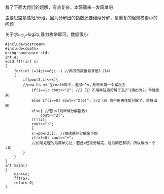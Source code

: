<p>看了下面大佬们的题解，有点复杂，本蒟蒻来一发简单的</p>
<p>主要思路是递归/分治，因为分解出的指数还要继续分解，是重复的但规模更小的问题</p>
<p>关于求<span><span class="katex"><span class="katex-mathml"><math xmlns="http://www.w3.org/1998/Math/MathML"><semantics><mrow><mi>l</mi><mi>o</mi><msub><mi>g</mi><mn>2</mn></msub><mi>x</mi></mrow><annotation encoding="application/x-tex">log_2 x</annotation></semantics></math></span><span class="katex-html" aria-hidden="true"><span class="base"><span class="strut" style="height:0.8888799999999999em;vertical-align:-0.19444em;"></span><span class="mord mathnormal" style="margin-right:0.01968em;">l</span><span class="mord mathnormal">o</span><span class="mord"><span class="mord mathnormal" style="margin-right:0.03588em;">g</span><span class="msupsub"><span class="vlist-t vlist-t2"><span class="vlist-r"><span class="vlist" style="height:0.30110799999999993em;"><span style="top:-2.5500000000000003em;margin-left:-0.03588em;margin-right:0.05em;"><span class="pstrut" style="height:2.7em;"></span><span class="sizing reset-size6 size3 mtight"><span class="mord mtight">2</span></span></span></span><span class="vlist-s">​</span></span><span class="vlist-r"><span class="vlist" style="height:0.15em;"><span></span></span></span></span></span></span><span class="mord mathnormal">x</span></span></span></span></span>,暴力枚举即可，数据很小</p>
<pre><code data-rendered-lang="cpp"><span class="hljs-meta">#<span class="hljs-meta-keyword">include</span><span class="hljs-meta-string">&lt;iostream&gt;</span></span>
<span class="hljs-meta">#<span class="hljs-meta-keyword">include</span><span class="hljs-meta-string">&lt;cmath&gt;</span></span>
<span class="hljs-keyword">using</span> <span class="hljs-keyword">namespace</span> <span class="hljs-built_in">std</span>;
<span class="hljs-keyword">int</span> a;
<span class="hljs-function"><span class="hljs-keyword">void</span> <span class="hljs-title">fff</span><span class="hljs-params">(<span class="hljs-keyword">int</span> x)</span>
</span>{
    <span class="hljs-keyword">for</span>(<span class="hljs-keyword">int</span> i=<span class="hljs-number">14</span>;i&gt;=<span class="hljs-number">0</span>;i--) <span class="hljs-comment">//两万的数据最多是2（14）</span>
    {
        <span class="hljs-keyword">if</span>(<span class="hljs-built_in">pow</span>(<span class="hljs-number">2</span>,i)&lt;=x){
        <span class="hljs-comment">//pow（n，m）在cmath库中，返回n^m；枚举出第一个幂次方</span>
            <span class="hljs-keyword">if</span>(i==<span class="hljs-number">1</span>) <span class="hljs-built_in">cout</span>&lt;&lt;<span class="hljs-string">"2"</span>; <span class="hljs-comment">//2（1）不用再往后分解了且2^1输出为2，单独出来</span>
            <span class="hljs-keyword">else</span> <span class="hljs-keyword">if</span>(i==<span class="hljs-number">0</span>) <span class="hljs-built_in">cout</span>&lt;&lt;<span class="hljs-string">"2(0)"</span>; <span class="hljs-comment">//2（0）也不用再往后分解了，单独出来</span>
            <span class="hljs-keyword">else</span>{ <span class="hljs-comment">//若i&gt;1则继续分解指数i</span>
                <span class="hljs-built_in">cout</span>&lt;&lt;<span class="hljs-string">"2("</span>;
            fff(i);
            <span class="hljs-built_in">cout</span>&lt;&lt;<span class="hljs-string">")"</span>;
            }
            x-=<span class="hljs-built_in">pow</span>(<span class="hljs-number">2</span>,i); <span class="hljs-comment">//继续循环分解余下的</span>
            <span class="hljs-keyword">if</span>(x!=<span class="hljs-number">0</span>) <span class="hljs-built_in">cout</span>&lt;&lt;<span class="hljs-string">"+"</span>;
            <span class="hljs-comment">//加号处理的最简单方法：若此x还没分解完，则后面还有项，所以输出一个+号</span>
        }
    }
}
<span class="hljs-function"><span class="hljs-keyword">int</span> <span class="hljs-title">main</span><span class="hljs-params">()</span>
</span>{
    <span class="hljs-built_in">cin</span>&gt;&gt;a;
    fff(a);
    <span class="hljs-keyword">return</span> <span class="hljs-number">0</span>;
}
</code></pre>

